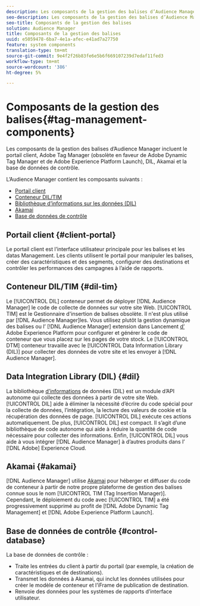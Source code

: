 ```yaml
---
description: Les composants de la gestion des balises d’Audience Manager incluent le portail client, Adobe Tag Manager (obsolète en faveur de Adobe Dynamic Tag Manager et de Adobe Experience Platform Launch), DIL, Akamai et la base de données de contrôle.
seo-description: Les composants de la gestion des balises d’Audience Manager incluent le portail client, Adobe Tag Manager (obsolète en faveur de Adobe Dynamic Tag Manager et de Adobe Experience Platform Launch), DIL, Akamai et la base de données de contrôle.
seo-title: Composants de la gestion des balises
solution: Audience Manager
title: Composants de la gestion des balises
uuid: e5059478-6ba7-4e1a-afec-e41ad7a27750
feature: system components
translation-type: tm+mt
source-git-commit: 9e4f2f26b83fe6e5b6f669107239d7edaf11fed3
workflow-type: tm+mt
source-wordcount: '386'
ht-degree: 5%

---
```



# Composants de la gestion des balises{#tag-management-components}

Les composants de la gestion des balises d’Audience Manager incluent le portail client, Adobe Tag Manager (obsolète en faveur de Adobe Dynamic Tag Manager et de Adobe Experience Platform Launch), DIL, Akamai et la base de données de contrôle.

<!-- 

c_comptag.xml

 -->

L’Audience Manager contient les composants suivants :

* [Portail client](../../reference/system-components/components-tag-management.md#client-portal)
* [Conteneur DIL/TIM](../../reference/system-components/components-tag-management.md#dil-tim)
* [Bibliothèque d’informations sur les données (DIL)](../../reference/system-components/components-tag-management.md#dil)
* [Akamai](../../reference/system-components/components-tag-management.md#akamai)
* [Base de données de contrôle](../../reference/system-components/components-tag-management.md#control-database)

## Portail client {#client-portal}

Le portail client est l’interface utilisateur principale pour les balises et les datas Management. Les clients utilisent le portail pour manipuler les balises, créer des caractéristiques et des segments, configurer des destinations et contrôler les performances des campagnes à l’aide de rapports.

## Conteneur DIL/TIM {#dil-tim}

Le [!UICONTROL DIL] conteneur permet de déployer [!DNL Audience Manager] le code de collecte de données sur votre site Web. [!UICONTROL TIM] est le Gestionnaire d&#39;insertion de balises obsolète. Il n&#39;est plus utilisé par [!DNL Audience Manager]les. Vous utilisez plutôt la gestion [](https://docs.adobe.com/content/help/fr-FR/dtm/using/dtm-home.html) dynamique des balises ou l’ [!DNL Audience Manager] extension dans Lancement [d’](https://docs.adobelaunch.com/extension-reference/web/adobe-audience-manager-extension) Adobe Experience Platform pour configurer et générer le code de conteneur que vous placez sur les pages de votre stock. Le [!UICONTROL DTM] conteneur travaille avec le [!UICONTROL Data Information Library (DIL)] pour collecter des données de votre site et les envoyer à [!DNL Audience Manager].

##  Data Integration Library (DIL) {#dil}

La bibliothèque [d’informations](../../dil/dil-overview.md) de données (DIL) est un module d’API autonome qui collecte des données à partir de votre site Web. [!UICONTROL DIL] aide à éliminer la nécessité d’écrire du code spécial pour la collecte de données, l’intégration, la lecture des valeurs de cookie et la récupération des données de page. [!UICONTROL DIL] exécute ces actions automatiquement. De plus, [!UICONTROL DIL] est compact. Il s’agit d’une bibliothèque de code autonome qui aide à réduire la quantité de code nécessaire pour collecter des informations. Enfin, [!UICONTROL DIL] vous aide à vous intégrer [!DNL Audience Manager] à d’autres produits dans l’ [!DNL Adobe] Experience Cloud.

## Akamai {#akamai}

[!DNL Audience Manager] utilise [Akamai](https://www.akamai.com/html/about/index.html) pour héberger et diffuser du code de conteneur à partir de notre propre plateforme de gestion des balises connue sous le nom [!UICONTROL TIM (Tag Insertion Manager)]. Cependant, le déploiement du code avec [!UICONTROL TIM] a été progressivement supprimé au profit de [!DNL Adobe Dynamic Tag Management] et [!DNL Adobe Experience Platform Launch].

## Base de données de contrôle {#control-database}

La base de données de contrôle :

* Traite les entrées du client à partir du portail (par exemple, la création de caractéristiques et de destinations).
* Transmet les données à Akamai, qui inclut les données utilisées pour créer le modèle de conteneur et l’iFrame de publication de destination.
* Renvoie des données pour les systèmes de rapports d’interface utilisateur.

